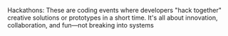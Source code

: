 Hackathons: These are coding events where developers "hack together" creative solutions or prototypes in a short time.
             It's all about innovation, collaboration, and fun—not breaking into systems

